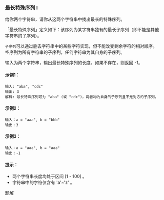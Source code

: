 ### [最长特殊序列 Ⅰ](https://leetcode-cn.com/problems/longest-uncommon-subsequence-i/)

给你两个字符串，请你从这两个字符串中找出最长的特殊序列。

「最长特殊序列」定义如下：该序列为某字符串独有的最长子序列（即不能是其他字符串的子序列）。

`子序列`可以通过删去字符串中的某些字符实现，但不能改变剩余字符的相对顺序。空序列为所有字符串的子序列，任何字符串为其自身的子序列。

输入为两个字符串，输出最长特殊序列的长度。如果不存在，则返回 -1。

#### 示例1：
```
输入: "aba", "cdc"
输出: 3
解释: 最长特殊序列可为 "aba" (或 "cdc")，两者均为自身的子序列且不是对方的子序列。
```

#### 示例2：
```
输入：a = "aaa", b = "bbb"
输出：3
```

#### 示例3：
```
输入：a = "aaa", b = "aaa"
输出：-1
```

#### 提示：
- 两个字符串长度均处于区间 [1 - 100] 。
- 字符串中的字符仅含有 'a'~'z' 。

[题解](https://github.com/WavyPeng/happy-together/blob/main/algorithm/serial-string/src/main/java/com/string/solution/LongestUncommonSubsequenceI.java)
